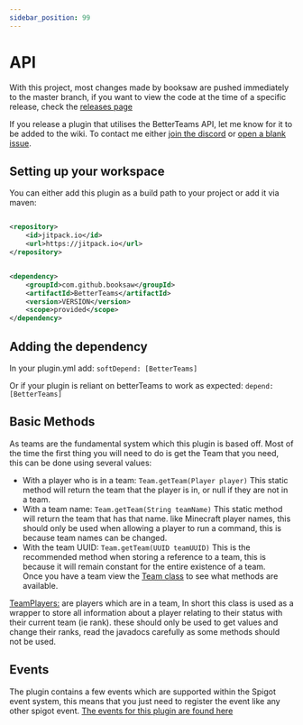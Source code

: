 ```yaml
---
sidebar_position: 99
---
```


# API

With this project, most changes made by booksaw are pushed immediately to the master branch, if you want to view the
code at the time of a specific release, check the [releases page](https://github.com/booksaw/BetterTeams/releases/)

If you release a plugin that utilises the BetterTeams API, let me know for it to be added to the wiki. To contact me
either [join the discord](https://discord.gg/JF9DNs3)
or [open a blank issue](https://github.com/booksaw/BetterTeams/issues/new/choose).

## Setting up your workspace

You can either add this plugin as a build path to your project or add it via maven:

```xml

<repository>
    <id>jitpack.io</id>
    <url>https://jitpack.io</url>
</repository>
```

```xml

<dependency>
    <groupId>com.github.booksaw</groupId>
    <artifactId>BetterTeams</artifactId>
    <version>VERSION</version>
    <scope>provided</scope>
</dependency>
```

## Adding the dependency

In your plugin.yml add: `softDepend: [BetterTeams]`

Or if your plugin is reliant on betterTeams to work as expected: `depend: [BetterTeams]`

## Basic Methods

As teams are the fundamental system which this plugin is based off. Most of the time the first thing you will need to do
is get the Team that you need, this can be done using several values:

* With a player who is in a team: `Team.getTeam(Player player)` This static method will return the team that the player
  is in, or null if they are not in a team.
* With a team name: `Team.getTeam(String teamName)` This static method will return the team that has that name. like
  Minecraft player names, this should only be used when allowing a player to run a command, this is because team names
  can be changed.
* With the team UUID: `Team.getTeam(UUID teamUUID)` This is the recommended method when storing a reference to a team,
  this is because it will remain constant for the entire existence of a team.  
  Once you have a team view
  the [Team class](https://songoda.com/marketplace/product/ultimateclaims-the-ultimate-claiming-plugin.65) to see what
  methods are available.

[TeamPlayers:](https://github.com/booksaw/BetterTeams/blob/master/src/main/java/com/booksaw/betterTeams/TeamPlayer.java)
are players which are in a team, In short this class is used as a wrapper to store all information about a player
relating to their status with their current team (ie rank). these should only be used to get values and change their
ranks, read the javadocs carefully as some methods should not be used.

## Events

The plugin contains a few events which are supported within the Spigot event system, this means that you just need to
register the event like any other spigot
event. [The events for this plugin are found here](https://github.com/booksaw/BetterTeams/tree/master/src/main/java/com/booksaw/betterTeams/customEvents)
